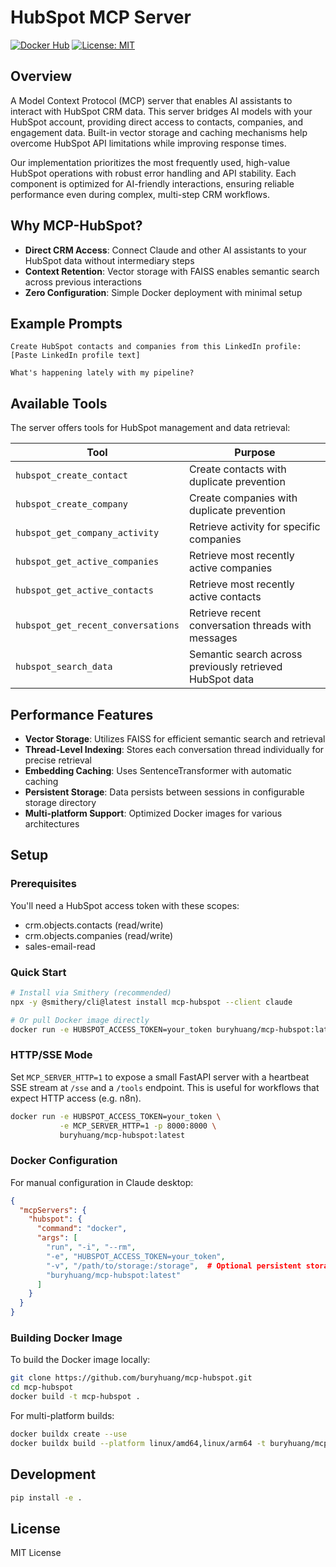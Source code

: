# HubSpot MCP Server
[![Docker Hub](https://img.shields.io/docker/pulls/buryhuang/mcp-hubspot?label=Docker%20Hub)](https://hub.docker.com/r/buryhuang/mcp-hubspot) 
[![License: MIT](https://img.shields.io/badge/License-MIT-yellow.svg)](https://opensource.org/licenses/MIT)

## Overview

A Model Context Protocol (MCP) server that enables AI assistants to interact with HubSpot CRM data. This server bridges AI models with your HubSpot account, providing direct access to contacts, companies, and engagement data. Built-in vector storage and caching mechanisms help overcome HubSpot API limitations while improving response times.

Our implementation prioritizes the most frequently used, high-value HubSpot operations with robust error handling and API stability. Each component is optimized for AI-friendly interactions, ensuring reliable performance even during complex, multi-step CRM workflows.

## Why MCP-HubSpot?

- **Direct CRM Access**: Connect Claude and other AI assistants to your HubSpot data without intermediary steps
- **Context Retention**: Vector storage with FAISS enables semantic search across previous interactions
- **Zero Configuration**: Simple Docker deployment with minimal setup

## Example Prompts

```
Create HubSpot contacts and companies from this LinkedIn profile:
[Paste LinkedIn profile text]
```

```
What's happening lately with my pipeline?
```

## Available Tools

The server offers tools for HubSpot management and data retrieval:

| Tool | Purpose |
|------|---------|
| `hubspot_create_contact` | Create contacts with duplicate prevention |
| `hubspot_create_company` | Create companies with duplicate prevention |
| `hubspot_get_company_activity` | Retrieve activity for specific companies |
| `hubspot_get_active_companies` | Retrieve most recently active companies |
| `hubspot_get_active_contacts` | Retrieve most recently active contacts |
| `hubspot_get_recent_conversations` | Retrieve recent conversation threads with messages |
| `hubspot_search_data` | Semantic search across previously retrieved HubSpot data |

## Performance Features

- **Vector Storage**: Utilizes FAISS for efficient semantic search and retrieval
- **Thread-Level Indexing**: Stores each conversation thread individually for precise retrieval
- **Embedding Caching**: Uses SentenceTransformer with automatic caching
- **Persistent Storage**: Data persists between sessions in configurable storage directory
- **Multi-platform Support**: Optimized Docker images for various architectures

## Setup

### Prerequisites

You'll need a HubSpot access token with these scopes:
- crm.objects.contacts (read/write)
- crm.objects.companies (read/write)
- sales-email-read

### Quick Start

```bash
# Install via Smithery (recommended)
npx -y @smithery/cli@latest install mcp-hubspot --client claude

# Or pull Docker image directly
docker run -e HUBSPOT_ACCESS_TOKEN=your_token buryhuang/mcp-hubspot:latest
```

### HTTP/SSE Mode

Set `MCP_SERVER_HTTP=1` to expose a small FastAPI server with a heartbeat
SSE stream at `/sse` and a `/tools` endpoint. This is useful for workflows that expect
HTTP access (e.g. n8n).

```bash
docker run -e HUBSPOT_ACCESS_TOKEN=your_token \
           -e MCP_SERVER_HTTP=1 -p 8000:8000 \
           buryhuang/mcp-hubspot:latest
```

### Docker Configuration

For manual configuration in Claude desktop:

```json
{
  "mcpServers": {
    "hubspot": {
      "command": "docker",
      "args": [
        "run", "-i", "--rm",
        "-e", "HUBSPOT_ACCESS_TOKEN=your_token",
        "-v", "/path/to/storage:/storage",  # Optional persistent storage
        "buryhuang/mcp-hubspot:latest"
      ]
    }
  }
}
```

### Building Docker Image

To build the Docker image locally:

```bash
git clone https://github.com/buryhuang/mcp-hubspot.git
cd mcp-hubspot
docker build -t mcp-hubspot .
```

For multi-platform builds:

```bash
docker buildx create --use
docker buildx build --platform linux/amd64,linux/arm64 -t buryhuang/mcp-hubspot:latest --push .
```

## Development

```bash
pip install -e .
```

## License

MIT License 

